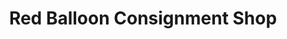 ---
title: "Red Balloon Consignment Shop"
url: /west-palm-beach/red-balloon-consignment-shop/
shop: charity
---